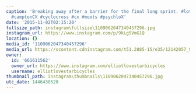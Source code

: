 ```yaml
---
caption: 'Breaking away after a barrier for the final long sprint. #lovestarfactoryteam
  #camptonCX #cyclocross #cx #moots #psychloX'
date: '2015-11-02T02:15:20'
fullsize_path: instagram\fullsize\1109062047340457296.jpg
instagram_url: https://www.instagram.com/p/9kLg5VmG1Q
location: {}
media_id: '1109062047340457296'
media_url: https://scontent.cdninstagram.com/t51.2885-15/e35/12142057_994106783982257_242908466_n.jpg?ig_cache_key=MTEwOTA2MjA0NzM0MDQ1NzI5Ng%3D%3D.2
owner:
  id: '661611562'
  owner_url: https://www.instagram.com/elliotlovestarbicycles
  username: elliotlovestarbicycles
thumbnail_path: instagram\thumbnails\1109062047340457296.jpg
utc_date: 1446430520
---
```

